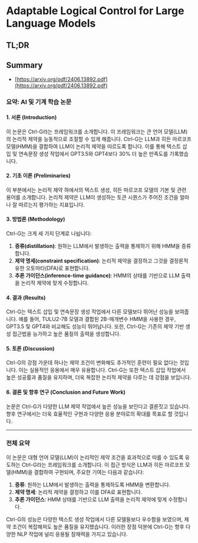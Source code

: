 # Adaptable Logical Control for Large Language Models
## TL;DR
## Summary
- [https://arxiv.org/pdf/2406.13892.pdf](https://arxiv.org/pdf/2406.13892.pdf)

### 요약: AI 및 기계 학습 논문

#### 1. 서론 (Introduction)
이 논문은 Ctrl-G라는 프레임워크를 소개합니다. 이 프레임워크는 큰 언어 모델(LLM)의 논리적 제약을 능동적으로 조절할 수 있게 해줍니다. Ctrl-G는 LLM과 히든 마르코프 모델(HMM)을 결합하여 LLM이 논리적 제약을 따르도록 합니다. 이를 통해 텍스트 삽입 및 연속문장 생성 작업에서 GPT3.5와 GPT4보다 30% 더 높은 만족도를 기록했습니다.

#### 2. 기초 이론 (Preliminaries)
이 부분에서는 논리적 제약 하에서의 텍스트 생성, 히든 마르코프 모델의 기본 및 관련 용어를 소개합니다. 논리적 제약은 LLM이 생성하는 토큰 시퀀스가 주어진 조건을 얼마나 잘 따르는지 평가하는 지표입니다.

#### 3. 방법론 (Methodology)
Ctrl-G는 크게 세 가지 단계로 나뉩니다:
1. **증류(distillation)**: 원하는 LLM에서 발생하는 출력을 통제하기 위해 HMM을 증류합니다.
2. **제약 명세(constraint specification)**: 논리적 제약을 결정하고 그것을 결정론적 유한 오토마타(DFA)로 표현합니다.
3. **추론 가이던스(inference-time guidance)**: HMM의 상태를 기반으로 LLM 출력을 논리적 제약에 맞게 수정합니다.

#### 4. 결과 (Results)
Ctrl-G는 텍스트 삽입 및 연속문장 생성 작업에서 다른 모델보다 뛰어난 성능을 보여줍니다. 예를 들어, TULU2-7B 모델과 결합된 2B-매개변수 HMM을 사용한 경우, GPT3.5 및 GPT4와 비교해도 성능이 뛰어납니다. 또한, Ctrl-G는 기존의 제약 기반 생성 접근법을 능가하고 높은 품질의 출력을 생성합니다.

#### 5. 토론 (Discussion)
Ctrl-G의 강점 가운데 하나는 제약 조건이 변화해도 추가적인 훈련이 필요 없다는 것입니다. 이는 실용적인 응용에서 매우 유용합니다. Ctrl-G는 또한 텍스트 삽입 작업에서 높은 성공률과 품질을 유지하며, 더욱 복잡한 논리적 제약을 다루는 데 강점을 보입니다.

#### 6. 결론 및 향후 연구 (Conclusion and Future Work)
논문은 Ctrl-G가 다양한 LLM 제약 작업에서 높은 성능을 보인다고 결론짓고 있습니다. 향후 연구에서는 더욱 효율적인 구현과 다양한 응용 분야로의 확대를 목표로 할 것입니다.

---

### 전체 요약
이 논문은 대형 언어 모델(LLM)이 논리적인 제약 조건을 효과적으로 따를 수 있도록 유도하는 Ctrl-G라는 프레임워크를 소개합니다. 이 접근 방식은 LLM과 히든 마르코프 모델(HMM)을 결합하여 구현되며, 주요한 기여는 다음과 같습니다:

1. **증류**: 원하는 LLM에서 발생하는 출력을 통제하도록 HMM을 변환합니다.
2. **제약 명세**: 논리적 제약을 결정하고 이를 DFA로 표현합니다.
3. **추론 가이던스**: HMM 상태를 기반으로 LLM 출력을 논리적 제약에 맞게 수정합니다.

Ctrl-G의 성능은 다양한 텍스트 생성 작업에서 다른 모델들보다 우수함을 보였으며, 제약 조건이 복잡해져도 높은 품질을 유지했습니다. 이러한 장점 덕분에 Ctrl-G는 향후 다양한 NLP 작업에 널리 응용될 잠재력을 가지고 있습니다.
